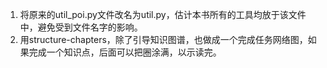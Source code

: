 1. 将原来的util_poi.py文件改名为util.py，估计本书所有的工具均放于该文件中，避免受到文件名字的影响。
2. 用structure-chapters，除了引导知识图谱，也做成一个完成任务网络图，如果完成一个知识点，后面可以把圈涂满，以示读完。
